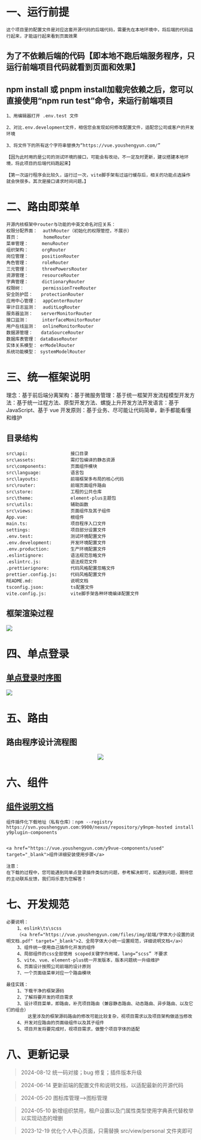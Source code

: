 # 一、运行前提

```
这个项目里的配置文件是对应这套开源代码的后端代码，需要先在本地环境中，将后端的代码运行起来，才能运行起来看到页面效果
```

## 为了不依赖后端的代码【即本地不跑后端服务程序，只运行前端项目代码就看到页面和效果】

## npm install 或 pnpm install加载完依赖之后，您可以直接使用“npm run test”命令，来运行前端项目

```
1、用编辑器打开 .env.test 文件

2、对比.env.development文件，相信您会发现如何修改配置文件，适配您公司或客户的开发环境

3、将文件下的所有这个字符串替换为“https://vue.youshengyun.com/”

【因为此时用的是公司的测试环境的接口，可能会有改动，不一定及时更新，建议搭建本地环境，将此项目的后端代码跑起来】

【第一次运行程序会比较久，运行过一次，vite脚手架有过运行缓存后，相关的功能点选操作就会快很多。其次是接口请求时间问题。】
```

# 二、路由即菜单

```
开源内核框架中router与功能的中英文命名对应关系：
权限分配界面：  authRouter（初始化的权限管控，不展示）
首页：         homeRouter
菜单管理：     menuRouter
组织架构：     orgRouter
岗位管理：     positionRouter
角色管理：     roleRouter
三元管理：     threePowersRouter
资源管理：     resourceRouter
字典管理：     dictionaryRouter
权限树：       permissionTreeRouter
安全防护层：   protectionRouter
应用中心管理：  appCenterRouter
审计日志监测：  auditLogRouter
服务器监测：   serverMonitorRouter
接口监测：     interfaceMonitorRouter
用户在线监测：  onlineMonitorRouter
数据源管理：   dataSourceRouter
数据库表管理： dataBaseRouter
实体关系模型： erModelRouter
系统功能模型： systemModelRouter
```

# 三、统一框架说明

理念：基于前后端分离架构：基于微服务管理：基于统一框架开发流程模型开发方法：基于统一过程方法、原型开发方法、螺旋上升开发方法开发语言：基于 JavaScript、基于 vue 开发原则：基于业务、尽可能让代码简单，新手都能看懂和维护

## 目录结构

```
src\api:                接口目录
src\assets:             需打包编译的静态资源
src\components:         页面组件模块
src\language:           语言包
src\layouts:            前端框架多布局的核心代码
src\router:             前端页面组件路由
src\store:              工程的公共仓库
src\theme:              element-plus主题包
src\utils:              辅助函数
src\views:              页面组件及其子组件
App.vue:                根组件
main.ts:                项目程序入口文件
settings:               项目部分设置文件
.env.test:              测试环境配置文件
.env.development:       开发环境配置文件
.env.production:        生产环境配置文件
.eslintignore:          语法规范忽略文件
.eslintrc.js:           语法规范文件
.prettierignore:        代码风格配置忽略文件
prettier.config.js:     代码风格配置文件
README.md:              说明文档
tsconfig.json:          ts配置文件
vite.config.js:         vite脚手架各种环境编译配置文件
```

## 框架渲染过程

 <img src="https://vue.youshengyun.com/files/img/前端/框架渲染过程.png">

# 四、单点登录

## <a href="https://vue.youshengyun.com/files/img/前端/单点登录原理时序图.pdf" target="_blank">单点登录时序图</a>

<img src="https://vue.youshengyun.com/files/img/前端/单点登录原理时序图.png">

# 五、路由

## 路由程序设计流程图

<div align=center>
    <img src="https://vue.youshengyun.com/files/img/前端/路由程序流程图.png">
</div>

# 六、组件

## <a href="vue.youshengyun.com/y9vue-components/" target="_blank">组件说明文档</a>

```
组件插件化下载地址（私有仓库）：npm --registry https://svn.youshengyun.com:9900/nexus/repository/y9npm-hosted install y9plugin-components


<a href="https://vue.youshengyun.com/y9vue-components/used" target="_blank">组件详细安装使用步骤</a>

注意：
在下载的过程中，您可能遇到同单点登录插件类似的问题，参考解决即可，如遇到问题，期待您的主动联系反馈，我们将乐意为您解答！
```

# 七、开发规范

```
必要说明：
    1、eslink\ts\scss
    （<a href="https://vue.youshengyun.com/files/img/前端/字体大小设置的说明文档.pdf" target="_blank">2、全局字体大小统一设置规范，详细说明文档</a>）
    3、组件统一使用自己插件化开发的组件
    4、局部组件的css全部使用 scoped关键字作用域，lang=“scss” 不要求
    5、vite、vue、element-plus统一开发版本，版本问题统一升级维护
    6、页面设计按照公司前端的设计原则
    7、一个页面级菜单对应一个路由模块

最佳实践：
    1、下载干净的框架源码
    2、了解将要开发的项目需求
    3、设计项目菜单，即路由，补充项目路由（兼容静态路由、动态路由、异步路由、以及它们的组合）
        这里涉及的框架源码路由的修改可能比较复杂，视项目需求以及项目架构做适当修改
    4、开发对应路由的页面级组件以及其子组件
    5、项目开发将要完成时，视项目需求，做整个项目字体的适配
```

# 八、更新记录
> 2024-08-12 统一码对接；bug 修复；插件版本升级

> 2024-06-14 更新前端的配置文件和说明文档，以适配最新的开源代码

> 2024-05-20 图标库管理-->图标管理

> 2024-05-10 新增组织禁用，租户设置以及门属性类型使用字典表代替枚举以实现动态的增删

> 2023-12-19 优化个人中心页面，只需替换 src/view/personal 文件夹即可
